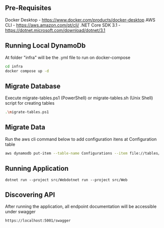 ## Pre-Requisites

Docker Desktop - https://www.docker.com/products/docker-desktop
AWS CLI - https://aws.amazon.com/pt/cli/
.NET Core SDK 3.1 - https://dotnet.microsoft.com/download/dotnet/3.1

## Running Local DynamoDb

At folder "infra" will be the .yml file to run on docker-compose

```sh
cd infra
docker compose up -d
```
## Migrate Database

Execute migrate-tables.ps1 (PowerShell) or migrate-tables.sh (Unix Shell) script for creating tables

```sh
.\migrate-tables.ps1
```

## Migrate Data

Run the aws cli command below to add configuration itens at Configuration table

```sh
aws dynamodb put-item --table-name Configurations --item file://tables/Configuration.json --endpoint-url http://localhost:8000
```

## Running Application
```
dotnet run --project src/Webdotnet run --project src/Web
```
## Discovering API
After running the application, all endpoint documentation will be accessible under swagger
```
https://localhost:5001/swagger
```